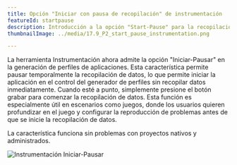 ```yaml
---
title: Opción "Iniciar con pausa de recopilación" de instrumentación
featureId: startpause
description: Introducción a la opción "Start-Pause" para la recopilación de datos a petición en la herramienta de instrumentación.
thumbnailImage: ../media/17.9_P2_start_pause_instrumentation.png

---
```



La herramienta Instrumentación ahora admite la opción "Iniciar-Pausar" en la generación de perfiles de aplicaciones. Esta característica permite pausar temporalmente la recopilación de datos, lo que permite iniciar la aplicación en el control del generador de perfiles sin recopilar datos inmediatamente.
Cuando esté a punto, simplemente presione el botón grabar para comenzar la recopilación de datos. Esta función es especialmente útil en escenarios como juegos, donde los usuarios quieren profundizar en el juego y configurar la reproducción de problemas antes de que se inicie la recopilación de datos. 

La característica funciona sin problemas con proyectos nativos y administrados.

![Instrumentación Iniciar-Pausar](../media/17.9_P2_start_pause_instrumentation.png "Instrumentación Iniciar-Pausar")
